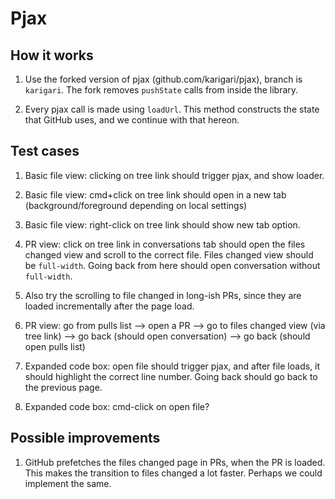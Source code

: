 # Pjax

## How it works

1.  Use the forked version of pjax (github.com/karigari/pjax), branch is `karigari`. The fork removes `pushState` calls from inside the library.

2.  Every pjax call is made using `loadUrl`. This method constructs the state that GitHub uses, and we continue with that hereon.

## Test cases

1.  Basic file view: clicking on tree link should trigger pjax, and show loader.

2.  Basic file view: cmd+click on tree link should open in a new tab (background/foreground depending on local settings)

3.  Basic file view: right-click on tree link should show new tab option.

4.  PR view: click on tree link in conversations tab should open the files changed view and scroll to the correct file. Files changed view should be `full-width`. Going back from here should open conversation without `full-width`.

5.  Also try the scrolling to file changed in long-ish PRs, since they are loaded incrementally after the page load.

6.  PR view: go from pulls list --> open a PR --> go to files changed view (via tree link) --> go back (should open conversation) --> go back (should open pulls list)

7.  Expanded code box: open file should trigger pjax, and after file loads, it should highlight the correct line number. Going back should go back to the previous page.

8.  Expanded code box: cmd-click on open file?

## Possible improvements

1.  GitHub prefetches the files changed page in PRs, when the PR is loaded. This makes the transition to files changed a lot faster. Perhaps we could implement the same.
